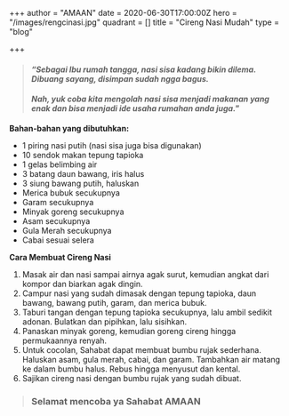 +++
author = "AMAAN"
date = 2020-06-30T17:00:00Z
hero = "/images/rengcinasi.jpg"
quadrant = []
title = "Cireng Nasi Mudah"
type = "blog"

+++
> #### _“Sebagai Ibu rumah tangga, nasi sisa kadang bikin dilema. Dibuang sayang, disimpan sudah ngga bagus._
>
> #### _Nah, yuk coba kita mengolah nasi sisa menjadi makanan yang enak dan bisa menjadi ide usaha rumahan anda juga."_

**Bahan-bahan yang dibutuhkan:** 

* 1 piring nasi putih (nasi sisa juga bisa digunakan)
* 10 sendok makan tepung tapioka 
* 1 gelas belimbing air 
* 3 batang daun bawang, iris halus 
* 3 siung bawang putih, haluskan 
* Merica bubuk secukupnya 
* Garam secukupnya 
* Minyak goreng secukupnya 
* Asam secukupnya 
* Gula Merah secukupnya 
* Cabai sesuai selera

**Cara Membuat Cireng Nasi**

1. Masak air dan nasi sampai airnya agak surut, kemudian angkat dari kompor dan biarkan agak dingin.
2. Campur nasi yang sudah dimasak dengan tepung tapioka, daun bawang, bawang putih, garam, dan merica bubuk.
3. Taburi tangan dengan tepung tapioka secukupnya, lalu ambil sedikit adonan. Bulatkan dan pipihkan, lalu sisihkan.
4. Panaskan minyak goreng, kemudian goreng cireng hingga permukaannya renyah.
5. Untuk cocolan, Sahabat dapat membuat bumbu rujak sederhana. Haluskan asam, gula merah, cabai, dan garam. Tambahkan air matang ke dalam bumbu halus. Rebus hingga menyusut dan kental.
6. Sajikan cireng nasi dengan bumbu rujak yang sudah dibuat.

> ### Selamat mencoba ya Sahabat AMAAN